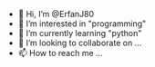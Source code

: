 - 👋 Hi, I’m @ErfanJ80
- 👀 I’m interested in "programming"
- 🌱 I’m currently learning "python"
- 💞️ I’m looking to collaborate on ...
- 📫 How to reach me ...

<!---
ErfanJ80/ErfanJ80 is a ✨ special ✨ repository because its `README.md` (this file) appears on your GitHub profile.
You can click the Preview link to take a look at your changes.
--->
